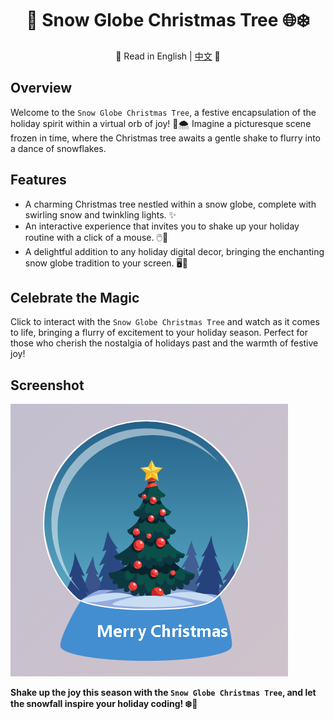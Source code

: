 <div align="center">

# 🎄 Snow Globe Christmas Tree 🌐❄️

📜 Read in English | [中文](README.zh.md) 📜

</div>

## Overview
Welcome to the `Snow Globe Christmas Tree`, a festive encapsulation of the holiday spirit within a virtual orb of joy! 🎉🌨️ Imagine a picturesque scene frozen in time, where the Christmas tree awaits a gentle shake to flurry into a dance of snowflakes.

## Features
- A charming Christmas tree nestled within a snow globe, complete with swirling snow and twinkling lights. ✨
- An interactive experience that invites you to shake up your holiday routine with a click of a mouse. 🖱️💫
- A delightful addition to any holiday digital decor, bringing the enchanting snow globe tradition to your screen. 🖥️🎅

## Celebrate the Magic
Click to interact with the `Snow Globe Christmas Tree` and watch as it comes to life, bringing a flurry of excitement to your holiday season. Perfect for those who cherish the nostalgia of holidays past and the warmth of festive joy!

## Screenshot
![Meteor Christmas Tree GIF](./SnowGlobeChristmasTree.png)

**Shake up the joy this season with the `Snow Globe Christmas Tree`, and let the snowfall inspire your holiday coding! ❄️🎁**
